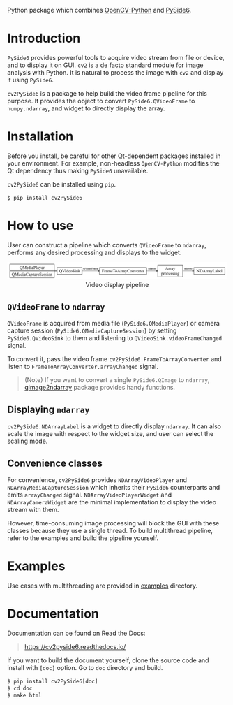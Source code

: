Python package which combines [OpenCV-Python](https://pypi.org/project/opencv-python/) and [PySide6](https://pypi.org/project/PySide6/).

# Introduction

`PySide6` provides powerful tools to acquire video stream from file or device, and to display it on GUI.
`cv2` is a de facto standard module for image analysis with Python.
It is natural to process the image with `cv2` and display it using `PySide6`.

`cv2PySide6` is a package to help build the video frame pipeline for this purpose.
It provides the object to convert `PySide6.QVideoFrame` to `numpy.ndarray`, and widget to directly display the array.

# Installation

Before you install, be careful for other Qt-dependent packages installed in your environment.
For example, non-headless `OpenCV-Python` modifies the Qt dependency thus making `PySide6` unavailable.

`cv2PySide6` can be installed using `pip`.

```
$ pip install cv2PySide6
```

# How to use

User can construct a pipeline which converts `QVideoFrame` to `ndarray`, performs any desired processing and displays to the widget.

<div align="center">
  <img src="https://github.com/JSS95/cv2PySide6/raw/master/doc/source/_images/pipeline.png"/><br>
    Video display pipeline
</div>

## `QVideoFrame` to `ndarray`

`QVideoFrame` is acquired from media file (`PySide6.QMediaPlayer`) or camera capture session (`PySide6.QMediaCaptureSession`) by setting `PySide6.QVideoSink` to them and listening to `QVideoSink.videoFrameChanged` signal.

To convert it, pass the video frame `cv2PySide6.FrameToArrayConverter` and listen to `FrameToArrayConverter.arrayChanged` signal.

> (Note) If you want to convert a single `PySide6.QImage` to `ndarray`, [qimage2ndarray](https://pypi.org/project/qimage2ndarray/) package provides handy functions.

## Displaying `ndarray`

`cv2PySide6.NDArrayLabel` is a widget to directly display `ndarray`.
It can also scale the image with respect to the widget size, and user can select the scaling mode.

## Convenience classes

For convenience, `cv2PySide6` provides `NDArrayVideoPlayer` and `NDArrayMediaCaptureSession` which inherits their `PySide6` counterparts and emits `arrayChanged` signal.
`NDArrayVideoPlayerWidget` and `NDArrayCameraWidget` are the minimal implementation to display the video stream with them.

However, time-consuming image processing will block the GUI with these classes because they use a single thread.
To build multithread pipeline, refer to the examples and build the pipeline yourself.

# Examples

Use cases with multithreading are provided in [examples](https://github.com/JSS95/cv2PySide6/tree/master/cv2PySide6/examples) directory.

# Documentation

Documentation can be found on Read the Docs:

> https://cv2pyside6.readthedocs.io/

If you want to build the document yourself, clone the source code and install with `[doc]` option.
Go to `doc` directory and build.

```
$ pip install cv2PySide6[doc]
$ cd doc
$ make html
```
